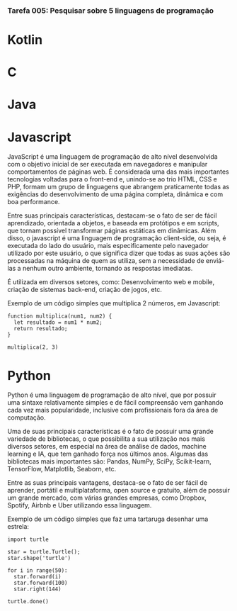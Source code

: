 ### Tarefa 005: Pesquisar sobre 5 linguagens de programação



# Kotlin



# C



# Java



# Javascript

JavaScript é uma linguagem de programação de alto nível desenvolvida com o objetivo inicial de ser executada em navegadores e manipular comportamentos de páginas web. É considerada uma das mais importantes tecnologias voltadas para o front-end e, unindo-se ao trio HTML, CSS e PHP, formam um grupo de linguagens que abrangem praticamente todas as exigências do desenvolvimento de uma página completa, dinâmica e com boa performance.

Entre suas principais características, destacam-se o fato de ser de fácil aprendizado, orientada a objetos, e baseada em protótipos e em scripts, que tornam possível transformar páginas estáticas em dinâmicas. Além disso, o javascript é uma linguagem de programação client-side, ou seja, é executada do lado do usuário, mais especificamente pelo navegador utilizado por este usuário, o que significa dizer que todas as suas ações são processadas na máquina de quem as utiliza, sem a necessidade de enviá-las a nenhum outro ambiente, tornando as respostas imediatas.

É utilizada em diversos setores, como: Desenvolvimento web e mobile, criação de sistemas back-end, criação de jogos, etc.

Exemplo de um código simples que multiplica 2 números, em Javascript:

~~~
function multiplica(num1, num2) {
  let resultado = num1 * num2;
  return resultado;
}

multiplica(2, 3)
~~~

# Python

Python é uma linguagem de programação de alto nível, que por possuir uma sintaxe relativamente simples e de fácil compreensão vem ganhando cada vez mais popularidade, inclusive com profissionais fora da área de computação.

Uma de suas principais características é o fato de possuir uma grande variedade de bibliotecas, o que possibilita a sua utilização nos mais diversos setores, em especial na área de análise de dados, machine learning e IA, que tem ganhado força nos últimos anos. Algumas das bibliotecas mais importantes são: Pandas, NumPy, SciPy, Scikit-learn, TensorFlow, Matplotlib, Seaborn, etc.

Entre as suas principais vantagens, destaca-se o fato de ser fácil de aprender, portátil e multiplataforma, open source e gratuito, além de possuir um grande mercado, com várias grandes empresas, como Dropbox, Spotify, Airbnb e Uber utilizando essa linguagem.

Exemplo de um código simples que faz uma tartaruga desenhar uma estrela:

~~~
import turtle

star = turtle.Turtle();
star.shape('turtle')

for i in range(50):
  star.forward(i)
  star.forward(100)
  star.right(144) 
  
turtle.done()
~~~
